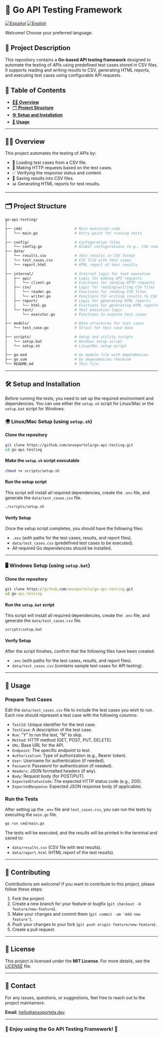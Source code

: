 <!-- omit from toc -->
# 🧪 **Go API Testing Framework**

[![Español](https://img.shields.io/badge/Language-Spanish-red)](README.es.md) [![English](https://img.shields.io/badge/Language-English-blue)](README.md)

Welcome! Choose your preferred language.

<!-- omit from toc -->
## 🌟 **Project Description**

This repository contains a **Go-based API testing framework** designed to automate the testing of APIs using predefined test cases stored in CSV files. It supports reading and writing results to CSV, generating HTML reports, and executing test cases using configurable API requests.

<!-- omit from toc -->
## 📑 Table of Contents

- [🧑‍💻 **Overview**](#-overview)
- [🗂️ **Project Structure**](#️-project-structure)
- [🛠️ **Setup and Installation**](#️-setup-and-installation)
- [🚀 **Usage**](#-usage)

---

## 🧑‍💻 **Overview**

This project automates the testing of APIs by:

- 🔄 Loading test cases from a CSV file.
- 📡 Making HTTP requests based on the test cases.
- ✅ Verifying the response status and content.
- 💾 Saving results into CSV files.
- 📊 Generating HTML reports for test results.

---

## 🗂️ **Project Structure**

```bash
go-api-testing/
│
├── cmd/                        # Main execution code
│   └── main.go                 # Entry point for running tests
│
├── config/                     # Configuration files
│   └── config.go               # Global configurations (e.g., CSV reading)
├── data/
│   └── results.csv             # Test results in CSV format
│   └── test_cases.csv          # CSV file with test cases
│   └── report.html             # HTML report of test results
│
├── internal/                   # Internal logic for test execution
│   ├── api/                    # Logic for making API requests
│   │   └── client.go           # Functions for sending HTTP requests
│   ├── csv/                    # Logic for reading/writing CSV files
│   │   └── reader.go           # Functions for reading CSV files
│   │   └── writer.go           # Functions for writing results to CSV
│   ├── report/                 # Logic for generating HTML reports
│   │   └── html.go             # Functions for generating HTML reports
│   └── test/                   # Test execution logic
│       └── executor.go         # Functions to execute test cases
│
├── models/                     # Data structures for test cases
│   └── test_case.go            # Struct for test case data
│
├── scripts/                    # Setup and utility scripts
│   └── setup.bat               # Windows setup script
│   └── setup.sh                # Linux/Mac setup script
│
├── go.mod                      # Go module file with dependencies
├── go.sum                      # Go dependencies checksum
└── README.md                   # This file
```

---

## 🛠️ **Setup and Installation**

Before running the tests, you need to set up the required environment and dependencies. You can use either the `setup.sh` script for Linux/Mac or the `setup.bat` script for Windows.

<!-- omit from toc -->
### 🌍 **Linux/Mac Setup (using `setup.sh`)**

#### **Clone the repository**

   ```bash
   git clone https://github.com/anxoportela/go-api-testing.git
   cd go-api-testing
   ```

#### **Make the `setup.sh` script executable**

   ```bash
   chmod +x scripts/setup.sh
   ```

#### **Run the setup script**

   This script will install all required dependencies, create the `.env` file, and generate the `data/test_cases.csv` file.

   ```bash
   ./scripts/setup.sh
   ```

#### **Verify Setup**

   Once the setup script completes, you should have the following files:

- `.env` (with paths for the test cases, results, and report files).
- `data/test_cases.csv` (predefined test cases to be executed).
- All required Go dependencies should be installed.

---

<!-- omit from toc -->
### 🖥️ **Windows Setup (using `setup.bat`)**

#### **Clone the repository**

   ```cmd
   git clone https://github.com/anxoportela/go-api-testing.git
   cd go-api-testing
   ```

#### **Run the `setup.bat` script**

   This script will install all required dependencies, create the `.env` file, and generate the `data/test_cases.csv` file.

   ```cmd
   scripts\setup.bat
   ```

#### **Verify Setup**

   After the script finishes, confirm that the following files have been created:

- `.env` (with paths for the test cases, results, and report files).
- `data/test_cases.csv` (contains sample test cases for API testing).

---

## 🚀 **Usage**

<!-- omit from toc -->
### **Prepare Test Cases**

   Edit the `data/test_cases.csv` file to include the test cases you wish to run. Each row should represent a test case with the following columns:

- `TestId`: Unique identifier for the test case.
- `TestCase`: A description of the test case.
- `Run`: "Y" to run the test, "N" to skip.
- `Method`: HTTP method (GET, POST, PUT, DELETE).
- `URL`: Base URL for the API.
- `Endpoint`: The specific endpoint to test.
- `Authorization`: Type of authorization (e.g., Bearer token).
- `User`: Username for authentication (if needed).
- `Password`: Password for authentication (if needed).
- `Headers`: JSON formatted headers (if any).
- `Body`: Request body (for POST/PUT).
- `ExpectedStatusCode`: The expected HTTP status code (e.g., 200).
- `ExpectedResponse`: Expected JSON response body (if applicable).

<!-- omit from toc -->
### **Run the Tests**

   After setting up the `.env` file and `test_cases.csv`, you can run the tests by executing the `main.go` file.

   ```bash
   go run cmd/main.go
   ```

   The tests will be executed, and the results will be printed in the terminal and saved to:

- `data/results.csv` (CSV file with test results).
- `data/report.html` (HTML report of the test results).

---

<!-- omit from toc -->
## 📍 **Contributing**

Contributions are welcome! If you want to contribute to this project, please follow these steps:

1. Fork the project.
2. Create a new branch for your feature or bugfix (`git checkout -b feature/new-feature`).
3. Make your changes and commit them (`git commit -am 'Add new feature'`).
4. Push your changes to your fork (`git push origin feature/new-feature`).
5. Create a pull request.

---

<!-- omit from toc -->
## 📄 **License**

This project is licensed under the **MIT License**. For more details, see the [LICENSE](LICENSE) file.

---

<!-- omit from toc -->
## 📧 **Contact**

For any issues, questions, or suggestions, feel free to reach out to the project maintainers:

**Email**: [hello@anxoportela.dev](mailto:hello@anxoportela.dev)

---

<!-- omit from toc -->
### 🎉 **Enjoy using the Go API Testing Framework!** 🎉
